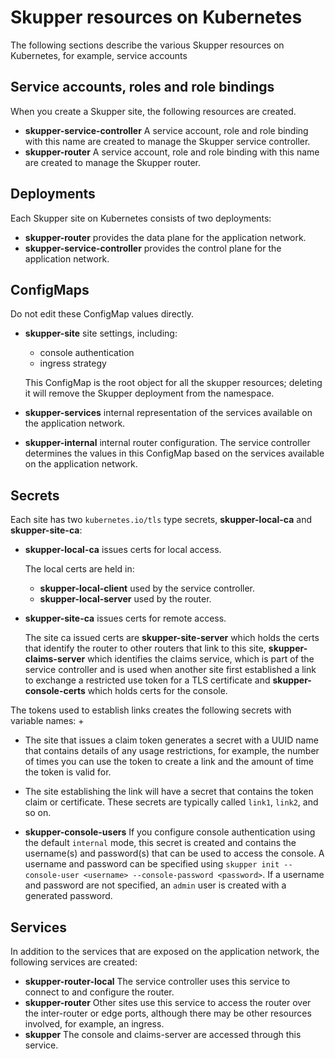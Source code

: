 # Skupper resources on Kubernetes

The following sections describe the various Skupper resources on Kubernetes, for example, service accounts

## Service accounts, roles and role bindings

When you create a Skupper site, the following resources are created.

* **skupper-service-controller**
A service account, role and role binding with this name are created to manage the Skupper service controller.
* **skupper-router**
A service account, role and role binding with this name are created to manage the Skupper router.

## Deployments

Each Skupper site on Kubernetes consists of two deployments:

* **skupper-router**
provides the data plane for the application network.
* **skupper-service-controller**
provides the control plane for the application network.

## ConfigMaps

Do not edit these ConfigMap values directly.

* **skupper-site**
site settings, including:

  * console authentication
  * ingress strategy

  This ConfigMap is the root object for all the skupper resources; deleting it will remove the Skupper deployment from the namespace.
* **skupper-services**
internal representation of the services available on the application network.
* **skupper-internal**
internal router configuration.
The service controller determines the values in this ConfigMap based on the services available on the application network.

## Secrets

Each site has two `kubernetes.io/tls` type secrets, **skupper-local-ca** and **skupper-site-ca**:

* **skupper-local-ca**
issues certs for local access. 

  The local certs are held in:  

  * **skupper-local-client** used by the service controller.
  * **skupper-local-server** used by the router.
* **skupper-site-ca**
issues certs for remote access.

  The site ca issued certs are **skupper-site-server** which holds the certs that identify the router to other routers that link to this site, **skupper-claims-server** which identifies the claims service, which is part of the service controller and is used when another site first established a link to exchange a restricted use token for a TLS certificate and **skupper-console-certs** which holds certs for the console.

The tokens used to establish links creates the following secrets with variable names:
+
* The site that issues a claim token generates a secret with a UUID name that contains details of any usage restrictions, for example, the number of times you can use the token to create a link and the amount of time the token is valid for.
* The site establishing the link will have a secret that contains the token claim or certificate. 
These secrets are typically called `link1`, `link2`, and so on. 

* **skupper-console-users**
If you configure console authentication using the default `internal` mode, this secret is created and contains the username(s) and password(s) that can be used to access the console. 
A username and password can be specified using `skupper init --console-user <username> --console-password <password>`.
If a username and password are not specified, an `admin` user is created with a generated password.

## Services

In addition to the services that are exposed on the application network, the following services are created:

* **skupper-router-local**
The service controller uses this service to connect to and configure the router. 
* **skupper-router**
Other sites use this service to access the router over the inter-router or edge ports, although there may be other resources involved, for example, an ingress. 
* **skupper**
The console and claims-server are accessed through this service.

